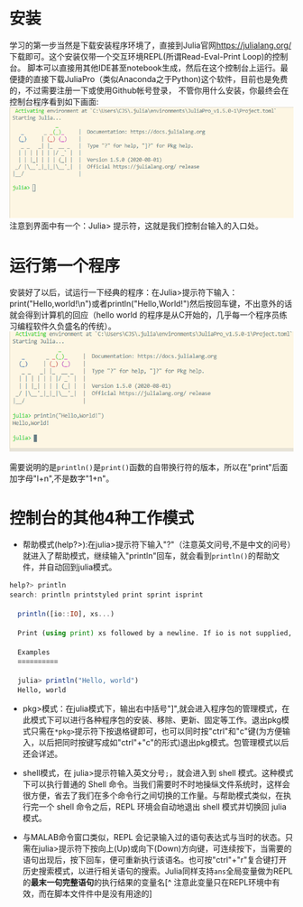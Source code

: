 # 安装
 学习的第一步当然是下载安装程序环境了，直接到Julia官网<https://julialang.org/>下载即可。这个安装仅带一个交互环境REPL(所谓Read-Eval-Print Loop)的控制台。
脚本可以直接用其他IDE甚至notebook生成，然后在这个控制台上运行。最便捷的直接下载JuliaPro（类似Anaconda之于Python)这个软件，目前也是免费的，不过需要注册一下或使用Github帐号登录，
不管你用什么安装，你最终会在控制台程序看到如下画面:
![JuliaStart](https://github.com/jasonjancao/JuliaLearningNotes/blob/master/NotesBook/fig/JuliaStart.png)
注意到界面中有一个：Julia> 提示符，这就是我们控制台输入的入口处。
# 运行第一个程序
 安装好了以后，试运行一下经典的程序：在Julia>提示符下输入：print("Hello,world!\n")或者println("Hello,World!")然后按回车键，不出意外的话就会得到计算机的回应（hello world 的程序是从C开始的，几乎每一个程序员练习编程软件久负盛名的传统）。
 ![helloworld](https://github.com/jasonjancao/JuliaLearningNotes/blob/master/NotesBook/fig/HelloWorld.png)
 
 需要说明的是`println()`是`print()`函数的自带换行符的版本，所以在"print"后面加字母"l+n",不是数字"1+n"。
# 控制台的其他4种工作模式
 - 帮助模式(help?>):在julia>提示符下输入"?"（注意英文问号,不是中文的问号）就进入了帮助模式，继续输入"println"回车，就会看到`println()`的帮助文件，并自动回到julia模式。
```julia
help?> println
search: println printstyled print sprint isprint

  println([io::IO], xs...)

  Print (using print) xs followed by a newline. If io is not supplied, prints to stdout.

  Examples
  ≡≡≡≡≡≡≡≡≡≡

  julia> println("Hello, world")
  Hello, world
```

- pkg>模式：在julia模式下，输出右中括号"]",就会进入程序包的管理模式，在此模式下可以进行各种程序包的安装、移除、更新、固定等工作。退出pkg模式只需在`*pkg>`提示符下按退格键即可，也可以同时按"ctrl"和"c"键(为方便输入，以后把同时按键写成如"ctrl"+"c"的形式)退出pkg模式。包管理模式以后还会详述。

- shell模式，在 julia>提示符输入英文分号`;`，就会进入到 shell 模式。这种模式下可以执行普通的 Shell 命令。当我们需要时不时地操纵文件系统时，这样会很方便，省去了我们在多个命令行之间切换的工作量。与帮助模式类似，在执行完一个 shell 命令之后，REPL 环境会自动地退出 shell 模式并切换回 julia 模式。

- 与MALAB命令窗口类似，REPL 会记录输入过的语句表达式与当时的状态。只需在julia>提示符下按向上(Up)或向下(Down)方向键，可连续按下，当需要的语句出现后，按下回车，便可重新执行该语名。也可按"ctrl"+"r"复合键打开历史搜索模式，以进行相关语句的搜索。Julia同样支持`ans`全局变量做为REPL的**最末一句完整语句**的执行结果的变量名[^ 注意此变量只在REPL环境中有效，而在脚本文件件中是没有用途的]
